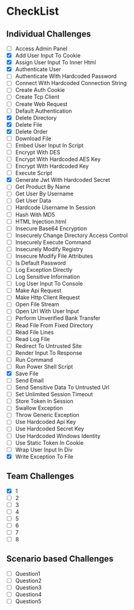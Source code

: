 # CheckList

## Individual Challenges
- [ ] Access Admin Panel
- [x] Add User Input To Cookie
- [x] Assign User Input To Inner Html
- [x] Authenticate User
- [ ] Authenticate With Hardcoded Password
- [ ] Connect With Hardcoded Connection String
- [ ] Create Auth Cookie
- [ ] Create Tcp Client
- [ ] Create Web Request
- [ ] Default Authentication
- [x] Delete Directory
- [x] Delete File
- [x] Delete Order
- [ ] Download File
- [ ] Embed User Input In Script
- [ ] Encrypt With DES
- [ ] Encrypt With Hardcoded AES Key
- [ ] Encrypt With Hardcoded Key
- [ ] Execute Script
- [x] Generate Jwt With Hardcoded Secret
- [ ] Get Product By Name
- [ ] Get User By Username
- [ ] Get User Data
- [ ] Hardcode Username In Session
- [ ] Hash With MD5
- [ ] HTML Injection.html
- [ ] Insecure Base64 Encryption
- [ ] Insecurely Change Directory Access Control
- [ ] Insecurely Execute Command
- [ ] Insecurely Modify Registry
- [ ] Insecure Modify File Attributes
- [ ] Is Default Password
- [ ] Log Exception Directly
- [ ] Log Sensitive Information
- [ ] Log User Input To Console
- [ ] Make Api Request
- [ ] Make Http Client Request
- [ ] Open File Stream
- [ ] Open Url With User Input
- [ ] Perform Unverified Bank Transfer
- [ ] Read File From Fixed Directory
- [ ] Read File Lines
- [ ] Read Log File
- [ ] Redirect To Untrusted Site
- [ ] Render Input To Response
- [ ] Run Command
- [ ] Run Power Shell Script
- [x] Save File
- [ ] Send Email
- [ ] Send Sensitive Data To Untrusted Url
- [ ] Set Unlimited Session Timeout
- [ ] Store Token In Session
- [ ] Swallow Exception
- [ ] Throw Generic Exception
- [ ] Use Hardcoded Api Key
- [ ] Use Hardcoded Secret Key
- [ ] Use Hardcoded Windows Identity
- [ ] Use Static Token In Cookie
- [ ] Wrap User Input In Div
- [x] Write Exception To File

## Team Challenges
- [x] 1
- [ ] 2
- [ ] 3
- [ ] 4
- [ ] 5
- [ ] 6
- [ ] 7
- [ ] 8

## Scenario based Challenges
- [ ] Question1
- [ ] Question2
- [ ] Question3
- [ ] Question4
- [ ] Question5
